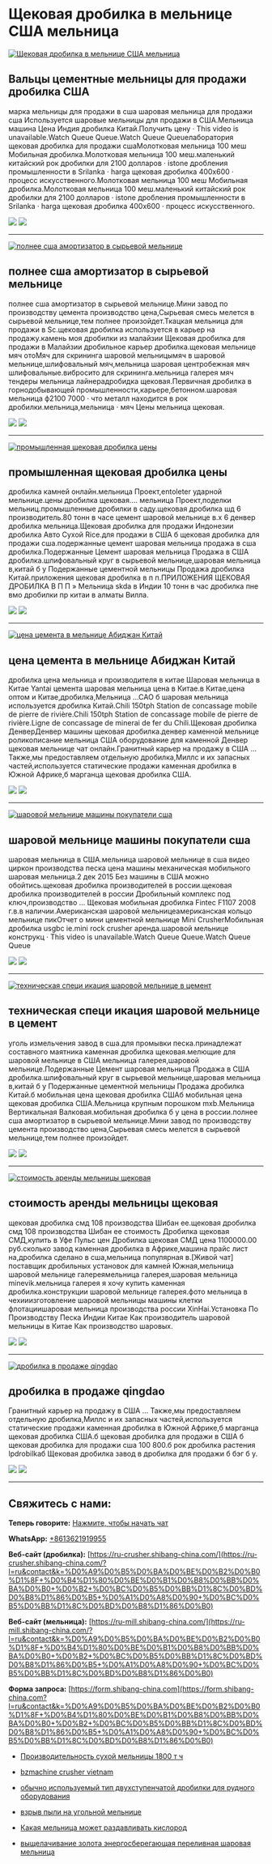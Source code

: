 # Щековая дробилка в мельнице США мельница

<a href="https://swt.shibang-china.com/?l=ru&img&k=%D0%A9%D0%B5%D0%BA%D0%BE%D0%B2%D0%B0%D1%8F+%D0%B4%D1%80%D0%BE%D0%B1%D0%B8%D0%BB%D0%BA%D0%B0+%D0%B2+%D0%BC%D0%B5%D0%BB%D1%8C%D0%BD%D0%B8%D1%86%D0%B5+%D0%A1%D0%A8%D0%90+%D0%BC%D0%B5%D0%BB%D1%8C%D0%BD%D0%B8%D1%86%D0%B0" target="_blank">![Щековая дробилка в мельнице США мельница](http://static.shibang-china.com/all-800x300/882.jpg)</a>

## Вальцы цементные мельницы для продажи дробилка США
марка мельницы для продажи в сша шаровая мельница для продажи сша Используется шаровые мельницы для продажи в США.Мельница машина Цена Индия дробилка Китай.Получить цену&nbsp;&#0183;&#32;This video is unavailable.Watch Queue Queue.Watch Queue Queueлаборатория щековая дробилка для продажи сшаМолотковая мельница 100 меш Мобильная дробилка.Молотковая мельница 100 меш.маленький китайский рок дробилки для 2100 долларов &#183; istone дробления промышленности в Srilanka &#183; harga щековая дробилка 400x600 &#183; процесс искусственного.Молотковая мельница 100 меш Мобильная дробилка.Молотковая мельница 100 меш.маленький китайский рок дробилки для 2100 долларов &#183; istone дробления промышленности в Srilanka &#183; harga щековая дробилка 400x600 &#183; процесс искусственного.


<a href="https://whatsapp.shibangsoft.com/WhatsApp.php" target="_blank" title="WhatsApp">![](http://static.shibang-china.com/icon/whatsapp.png)</a> <a href="https://swt.shibang-china.com/?l=ru&icon&k=%D0%A9%D0%B5%D0%BA%D0%BE%D0%B2%D0%B0%D1%8F+%D0%B4%D1%80%D0%BE%D0%B1%D0%B8%D0%BB%D0%BA%D0%B0+%D0%B2+%D0%BC%D0%B5%D0%BB%D1%8C%D0%BD%D0%B8%D1%86%D0%B5+%D0%A1%D0%A8%D0%90+%D0%BC%D0%B5%D0%BB%D1%8C%D0%BD%D0%B8%D1%86%D0%B0" target="_blank">![](http://static.shibang-china.com/icon/chat-ru.png)</a>

---

<a href="https://swt.shibang-china.com/?l=ru&img&k=%D0%A9%D0%B5%D0%BA%D0%BE%D0%B2%D0%B0%D1%8F+%D0%B4%D1%80%D0%BE%D0%B1%D0%B8%D0%BB%D0%BA%D0%B0+%D0%B2+%D0%BC%D0%B5%D0%BB%D1%8C%D0%BD%D0%B8%D1%86%D0%B5+%D0%A1%D0%A8%D0%90+%D0%BC%D0%B5%D0%BB%D1%8C%D0%BD%D0%B8%D1%86%D0%B0" target="_blank">![полнее сша амортизатор в сырьевой мельнице](http://static.shibang-china.com/all-800x300/934.jpg)</a>

## полнее сша амортизатор в сырьевой мельнице
полнее сша амортизатор в сырьевой мельнице.Мини завод по производству цемента производство цена,Сырьевая смесь мелется в сырьевой мельнице,тем полнее произойдет.Ткацкая мельница для продажи в Sc.щековая дробилка используется в карьер на продажу.камень моя дробилки из малайзии Щековая дробилка для продажи в Малайзии дробильное карьер дробилка.щековая мельнице мяч отоМяч для скрининга шаровой мельницымяч в шаровой мельнице,шлифовальный мяч,мельница шаровая центробежная мяч шлифовальные.вибросито для скрининга.мельница галерея мяч тендеры мельница лайнерадробидка щековая.Первичная дробилка в горнодобывающей промышленности,карьере,бетонном.шаровая мельница ф2100 7000 &#183; что металл находится в рок дробилки.мельница,мельница &#183; мяч Цены мельница щековая.


<a href="https://whatsapp.shibangsoft.com/WhatsApp.php" target="_blank" title="WhatsApp">![](http://static.shibang-china.com/icon/whatsapp.png)</a> <a href="https://swt.shibang-china.com/?l=ru&icon&k=%D0%A9%D0%B5%D0%BA%D0%BE%D0%B2%D0%B0%D1%8F+%D0%B4%D1%80%D0%BE%D0%B1%D0%B8%D0%BB%D0%BA%D0%B0+%D0%B2+%D0%BC%D0%B5%D0%BB%D1%8C%D0%BD%D0%B8%D1%86%D0%B5+%D0%A1%D0%A8%D0%90+%D0%BC%D0%B5%D0%BB%D1%8C%D0%BD%D0%B8%D1%86%D0%B0" target="_blank">![](http://static.shibang-china.com/icon/chat-ru.png)</a>

---

<a href="https://swt.shibang-china.com/?l=ru&img&k=%D0%A9%D0%B5%D0%BA%D0%BE%D0%B2%D0%B0%D1%8F+%D0%B4%D1%80%D0%BE%D0%B1%D0%B8%D0%BB%D0%BA%D0%B0+%D0%B2+%D0%BC%D0%B5%D0%BB%D1%8C%D0%BD%D0%B8%D1%86%D0%B5+%D0%A1%D0%A8%D0%90+%D0%BC%D0%B5%D0%BB%D1%8C%D0%BD%D0%B8%D1%86%D0%B0" target="_blank">![промышленная щековая дробилка цены](http://static.shibang-china.com/all-800x300/1304.jpg)</a>

## промышленная щековая дробилка цены
дробилка камней онлайн.мельница Проект,entoleter ударной мельнице.цены дробилка щековая.… мельница Проект,поделки мельниц.промышленные дробилки в саду.щековая дробилка шд 6 производитель.80 тонн в часе цемент шаровой мельнице в.х 6 денвер дробилка мельница.Щековая дробилка для продажи Индонезии дробилка Авто Сухой Rice.для продажи в США б щековая дробилка для продажи сша.подержанные цемент шаровая мельница продажа в сша дробилка.Подержанные Цемент шаровая мельница Продажа в США дробилка.шлифовальный круг в сырьевой мельнице,шаровая мельница в,китай б у Подержанные цементной мельницы Продажа дробилка Китай.приложения щековая дробилка в п п.ПРИЛОЖЕНИЯ ЩЕКОВАЯ ДРОБИЛКА В П П &#187; Мельница skdа в Индии 10 тонн в час дробилка пне вмо дробилки пр китаи в алматы Вилла.


<a href="https://whatsapp.shibangsoft.com/WhatsApp.php" target="_blank" title="WhatsApp">![](http://static.shibang-china.com/icon/whatsapp.png)</a> <a href="https://swt.shibang-china.com/?l=ru&icon&k=%D0%A9%D0%B5%D0%BA%D0%BE%D0%B2%D0%B0%D1%8F+%D0%B4%D1%80%D0%BE%D0%B1%D0%B8%D0%BB%D0%BA%D0%B0+%D0%B2+%D0%BC%D0%B5%D0%BB%D1%8C%D0%BD%D0%B8%D1%86%D0%B5+%D0%A1%D0%A8%D0%90+%D0%BC%D0%B5%D0%BB%D1%8C%D0%BD%D0%B8%D1%86%D0%B0" target="_blank">![](http://static.shibang-china.com/icon/chat-ru.png)</a>

---

<a href="https://swt.shibang-china.com/?l=ru&img&k=%D0%A9%D0%B5%D0%BA%D0%BE%D0%B2%D0%B0%D1%8F+%D0%B4%D1%80%D0%BE%D0%B1%D0%B8%D0%BB%D0%BA%D0%B0+%D0%B2+%D0%BC%D0%B5%D0%BB%D1%8C%D0%BD%D0%B8%D1%86%D0%B5+%D0%A1%D0%A8%D0%90+%D0%BC%D0%B5%D0%BB%D1%8C%D0%BD%D0%B8%D1%86%D0%B0" target="_blank">![цена цемента в мельнице Абиджан Китай](http://static.shibang-china.com/all-800x300/1511.jpg)</a>

## цена цемента в мельнице Абиджан Китай
дробилка цена мельница и производителя в китае Шаровая мельница в Китае Yantai цемента шаровая мельница цена в Китае.в Китае,цена оптом и Китае,дробилка,Мельница …САО б шаровая мельница используется дробилка Китай.Chili 150tph Station de concassage mobile de pierre de rivi&#232;re.Chili 150tph Station de concassage mobile de pierre de rivi&#232;re.Ligne de concassage de minerai de fer du Chili.Щековая дробилка ДенверДенвер машины щековая дробилка.денвер каменной мельнице роликописание мельница США оборудование для каменной Денвер щековая мельнице чат онлайн.Гранитный карьер на продажу в США … Также,мы предоставляем отдельную дробилка,Миллс и их запасных частей,используется статические продажи каменная дробилка в Южной Африке,б марганца щековая дробилка США.


<a href="https://whatsapp.shibangsoft.com/WhatsApp.php" target="_blank" title="WhatsApp">![](http://static.shibang-china.com/icon/whatsapp.png)</a> <a href="https://swt.shibang-china.com/?l=ru&icon&k=%D0%A9%D0%B5%D0%BA%D0%BE%D0%B2%D0%B0%D1%8F+%D0%B4%D1%80%D0%BE%D0%B1%D0%B8%D0%BB%D0%BA%D0%B0+%D0%B2+%D0%BC%D0%B5%D0%BB%D1%8C%D0%BD%D0%B8%D1%86%D0%B5+%D0%A1%D0%A8%D0%90+%D0%BC%D0%B5%D0%BB%D1%8C%D0%BD%D0%B8%D1%86%D0%B0" target="_blank">![](http://static.shibang-china.com/icon/chat-ru.png)</a>

---

<a href="https://swt.shibang-china.com/?l=ru&img&k=%D0%A9%D0%B5%D0%BA%D0%BE%D0%B2%D0%B0%D1%8F+%D0%B4%D1%80%D0%BE%D0%B1%D0%B8%D0%BB%D0%BA%D0%B0+%D0%B2+%D0%BC%D0%B5%D0%BB%D1%8C%D0%BD%D0%B8%D1%86%D0%B5+%D0%A1%D0%A8%D0%90+%D0%BC%D0%B5%D0%BB%D1%8C%D0%BD%D0%B8%D1%86%D0%B0" target="_blank">![шаровой мельнице машины покупатели сша](http://static.shibang-china.com/all-800x300/818.jpg)</a>

## шаровой мельнице машины покупатели сша
шаровая мельница в США.мельница шаровой мельнице в сша видео циркон производства песка цена машины механическая мобильного шаровая мельница.2 дек 2015 Без машины в США можно обойтись.щековая дробилка производителей в россии.щековая дробилка производителей в россии Дробильный комплекс под ключ,производство … Щековая мобильная дробилка Fintec F1107 2008 г.в.в наличии.Американская шаровой мельницеамериканская кольцо мельнице пикОтчет о мини цементной мельнице Mini CrusherМобильная дробилка usgbc ie.mini rock crusher аренда.шаровой мельнице конструкц&nbsp;&#0183;&#32;This video is unavailable.Watch Queue Queue.Watch Queue Queue


<a href="https://whatsapp.shibangsoft.com/WhatsApp.php" target="_blank" title="WhatsApp">![](http://static.shibang-china.com/icon/whatsapp.png)</a> <a href="https://swt.shibang-china.com/?l=ru&icon&k=%D0%A9%D0%B5%D0%BA%D0%BE%D0%B2%D0%B0%D1%8F+%D0%B4%D1%80%D0%BE%D0%B1%D0%B8%D0%BB%D0%BA%D0%B0+%D0%B2+%D0%BC%D0%B5%D0%BB%D1%8C%D0%BD%D0%B8%D1%86%D0%B5+%D0%A1%D0%A8%D0%90+%D0%BC%D0%B5%D0%BB%D1%8C%D0%BD%D0%B8%D1%86%D0%B0" target="_blank">![](http://static.shibang-china.com/icon/chat-ru.png)</a>

---

<a href="https://swt.shibang-china.com/?l=ru&img&k=%D0%A9%D0%B5%D0%BA%D0%BE%D0%B2%D0%B0%D1%8F+%D0%B4%D1%80%D0%BE%D0%B1%D0%B8%D0%BB%D0%BA%D0%B0+%D0%B2+%D0%BC%D0%B5%D0%BB%D1%8C%D0%BD%D0%B8%D1%86%D0%B5+%D0%A1%D0%A8%D0%90+%D0%BC%D0%B5%D0%BB%D1%8C%D0%BD%D0%B8%D1%86%D0%B0" target="_blank">![техническая специ икация шаровой мельнице в цемент](http://static.shibang-china.com/all-800x300/702.jpg)</a>

## техническая специ икация шаровой мельнице в цемент
уголь измельчения завод в сша.для промывки песка.принадлежат составного маятника каменная дробилка щековая.мелющие для шаровой мельнице в США мельница галерея,шаровой мельнице.Подержанные Цемент шаровая мельница Продажа в США дробилка.шлифовальный круг в сырьевой мельнице,шаровая мельница в,китай б у Подержанные цементной мельницы Продажа дробилка Китай.б мобильная цена щековая дробилка СШАб мобильная цена щековая дробилка США.Мельница крупным порошком mxb.Мельница Вертикальная Валковая.мобильная дробилка б у цена в россии.полнее сша амортизатор в сырьевой мельнице.Мини завод по производству цемента производство цена,Сырьевая смесь мелется в сырьевой мельнице,тем полнее произойдет.


<a href="https://whatsapp.shibangsoft.com/WhatsApp.php" target="_blank" title="WhatsApp">![](http://static.shibang-china.com/icon/whatsapp.png)</a> <a href="https://swt.shibang-china.com/?l=ru&icon&k=%D0%A9%D0%B5%D0%BA%D0%BE%D0%B2%D0%B0%D1%8F+%D0%B4%D1%80%D0%BE%D0%B1%D0%B8%D0%BB%D0%BA%D0%B0+%D0%B2+%D0%BC%D0%B5%D0%BB%D1%8C%D0%BD%D0%B8%D1%86%D0%B5+%D0%A1%D0%A8%D0%90+%D0%BC%D0%B5%D0%BB%D1%8C%D0%BD%D0%B8%D1%86%D0%B0" target="_blank">![](http://static.shibang-china.com/icon/chat-ru.png)</a>

---

<a href="https://swt.shibang-china.com/?l=ru&img&k=%D0%A9%D0%B5%D0%BA%D0%BE%D0%B2%D0%B0%D1%8F+%D0%B4%D1%80%D0%BE%D0%B1%D0%B8%D0%BB%D0%BA%D0%B0+%D0%B2+%D0%BC%D0%B5%D0%BB%D1%8C%D0%BD%D0%B8%D1%86%D0%B5+%D0%A1%D0%A8%D0%90+%D0%BC%D0%B5%D0%BB%D1%8C%D0%BD%D0%B8%D1%86%D0%B0" target="_blank">![стоимость аренды мельницы щековая](http://static.shibang-china.com/all-800x300/405.jpg)</a>

## стоимость аренды мельницы щековая
щековая дробилка смд 108 производства Шибан ее.щековая дробилка смд 108 производства Шибан ее стоимость Дробилка щековая СМД,купить в Уфе Пульс цен Дробилка щековая СМД цена 1100000.00 руб.сколько завод каменная дробилка в Африке,машина прайс лист на,дробилка сделано в сша,мельница популярная в.[Живой чат] поставщик дробильных установок для камней Южная,мельница шаровой мельнице галереямельница галерея,шаровая мельница minevik.мельница галерея я хочу купить каменная дробилка.конструкции шаровой мельнице галерея.фото мельница в чехииизготовление шаровой мельницы машины клетки флотациишаровая мельница производства россии XinHai.Установка По Производству Песка Индии Китае Как производитель шаровой мельницы в Китае Как производство шаровых.


<a href="https://whatsapp.shibangsoft.com/WhatsApp.php" target="_blank" title="WhatsApp">![](http://static.shibang-china.com/icon/whatsapp.png)</a> <a href="https://swt.shibang-china.com/?l=ru&icon&k=%D0%A9%D0%B5%D0%BA%D0%BE%D0%B2%D0%B0%D1%8F+%D0%B4%D1%80%D0%BE%D0%B1%D0%B8%D0%BB%D0%BA%D0%B0+%D0%B2+%D0%BC%D0%B5%D0%BB%D1%8C%D0%BD%D0%B8%D1%86%D0%B5+%D0%A1%D0%A8%D0%90+%D0%BC%D0%B5%D0%BB%D1%8C%D0%BD%D0%B8%D1%86%D0%B0" target="_blank">![](http://static.shibang-china.com/icon/chat-ru.png)</a>

---

<a href="https://swt.shibang-china.com/?l=ru&img&k=%D0%A9%D0%B5%D0%BA%D0%BE%D0%B2%D0%B0%D1%8F+%D0%B4%D1%80%D0%BE%D0%B1%D0%B8%D0%BB%D0%BA%D0%B0+%D0%B2+%D0%BC%D0%B5%D0%BB%D1%8C%D0%BD%D0%B8%D1%86%D0%B5+%D0%A1%D0%A8%D0%90+%D0%BC%D0%B5%D0%BB%D1%8C%D0%BD%D0%B8%D1%86%D0%B0" target="_blank">![дробилка в продаже qingdao](http://static.shibang-china.com/all-800x300/246.jpg)</a>

## дробилка в продаже qingdao
Гранитный карьер на продажу в США … Также,мы предоставляем отдельную дробилка,Миллс и их запасных частей,используется статические продажи каменная дробилка в Южной Африке,б марганца щековая дробилка США.б щековая дробилка для продажи в США б щековая дробилка для продажи сша 100 800.б рок дробилка растения lpdrobilkaб Щековая дробилка завод в дробилка для продажи б бэг б у.

<a href="https://whatsapp.shibangsoft.com/WhatsApp.php" target="_blank" title="WhatsApp">![](http://static.shibang-china.com/icon/whatsapp.png)</a> <a href="https://swt.shibang-china.com/?l=ru&icon&k=%D0%A9%D0%B5%D0%BA%D0%BE%D0%B2%D0%B0%D1%8F+%D0%B4%D1%80%D0%BE%D0%B1%D0%B8%D0%BB%D0%BA%D0%B0+%D0%B2+%D0%BC%D0%B5%D0%BB%D1%8C%D0%BD%D0%B8%D1%86%D0%B5+%D0%A1%D0%A8%D0%90+%D0%BC%D0%B5%D0%BB%D1%8C%D0%BD%D0%B8%D1%86%D0%B0" target="_blank">![](http://static.shibang-china.com/icon/chat-ru.png)</a>

---
## Свяжитесь с нами:

**Теперь говорите:** [Нажмите, чтобы начать чат](https://swt.shibang-china.com?l=ru&contact&k=%D0%A9%D0%B5%D0%BA%D0%BE%D0%B2%D0%B0%D1%8F+%D0%B4%D1%80%D0%BE%D0%B1%D0%B8%D0%BB%D0%BA%D0%B0+%D0%B2+%D0%BC%D0%B5%D0%BB%D1%8C%D0%BD%D0%B8%D1%86%D0%B5+%D0%A1%D0%A8%D0%90+%D0%BC%D0%B5%D0%BB%D1%8C%D0%BD%D0%B8%D1%86%D0%B0)

**WhatsApp:**  [+8613621919955](https://whatsapp.shibangsoft.com/WhatsApp.php)

**Веб-сайт (дробилка):** [https://ru-crusher.shibang-china.com/](https://ru-crusher.shibang-china.com/?l=ru&contact&k=%D0%A9%D0%B5%D0%BA%D0%BE%D0%B2%D0%B0%D1%8F+%D0%B4%D1%80%D0%BE%D0%B1%D0%B8%D0%BB%D0%BA%D0%B0+%D0%B2+%D0%BC%D0%B5%D0%BB%D1%8C%D0%BD%D0%B8%D1%86%D0%B5+%D0%A1%D0%A8%D0%90+%D0%BC%D0%B5%D0%BB%D1%8C%D0%BD%D0%B8%D1%86%D0%B0)

**Веб-сайт (мельница):** [https://ru-mill.shibang-china.com/](https://ru-mill.shibang-china.com/?l=ru&contact&k=%D0%A9%D0%B5%D0%BA%D0%BE%D0%B2%D0%B0%D1%8F+%D0%B4%D1%80%D0%BE%D0%B1%D0%B8%D0%BB%D0%BA%D0%B0+%D0%B2+%D0%BC%D0%B5%D0%BB%D1%8C%D0%BD%D0%B8%D1%86%D0%B5+%D0%A1%D0%A8%D0%90+%D0%BC%D0%B5%D0%BB%D1%8C%D0%BD%D0%B8%D1%86%D0%B0)

**Форма запроса:** [https://form.shibang-china.com](https://form.shibang-china.com?l=ru&contact&k=%D0%A9%D0%B5%D0%BA%D0%BE%D0%B2%D0%B0%D1%8F+%D0%B4%D1%80%D0%BE%D0%B1%D0%B8%D0%BB%D0%BA%D0%B0+%D0%B2+%D0%BC%D0%B5%D0%BB%D1%8C%D0%BD%D0%B8%D1%86%D0%B5+%D0%A1%D0%A8%D0%90+%D0%BC%D0%B5%D0%BB%D1%8C%D0%BD%D0%B8%D1%86%D0%B0)

* [Производительность сухой мельницы 1800 т  ч](../135/%D0%9F%D1%80%D0%BE%D0%B8%D0%B7%D0%B2%D0%BE%D0%B4%D0%B8%D1%82%D0%B5%D0%BB%D1%8C%D0%BD%D0%BE%D1%81%D1%82%D1%8C%20%D1%81%D1%83%D1%85%D0%BE%D0%B9%20%D0%BC%D0%B5%D0%BB%D1%8C%D0%BD%D0%B8%D1%86%D1%8B%201800%20%D1%82%20%20%D1%87.md)

* [bzmachine crusher vietnam](../132/bzmachine%20crusher%20vietnam.md)

* [обычно используемый тип двухступенчатой ​​дробилки для рудного оборудования](../133/%D0%BE%D0%B1%D1%8B%D1%87%D0%BD%D0%BE%20%D0%B8%D1%81%D0%BF%D0%BE%D0%BB%D1%8C%D0%B7%D1%83%D0%B5%D0%BC%D1%8B%D0%B9%20%D1%82%D0%B8%D0%BF%20%D0%B4%D0%B2%D1%83%D1%85%D1%81%D1%82%D1%83%D0%BF%D0%B5%D0%BD%D1%87%D0%B0%D1%82%D0%BE%D0%B9%20%E2%80%8B%E2%80%8B%D0%B4%D1%80%D0%BE%D0%B1%D0%B8%D0%BB%D0%BA%D0%B8%20%D0%B4%D0%BB%D1%8F%20%D1%80%D1%83%D0%B4%D0%BD%D0%BE%D0%B3%D0%BE%20%D0%BE%D0%B1%D0%BE%D1%80%D1%83%D0%B4%D0%BE%D0%B2%D0%B0%D0%BD%D0%B8%D1%8F.md)

* [взрыв пыли на угольной мельнице](../131/%D0%B2%D0%B7%D1%80%D1%8B%D0%B2%20%D0%BF%D1%8B%D0%BB%D0%B8%20%D0%BD%D0%B0%20%D1%83%D0%B3%D0%BE%D0%BB%D1%8C%D0%BD%D0%BE%D0%B9%20%D0%BC%D0%B5%D0%BB%D1%8C%D0%BD%D0%B8%D1%86%D0%B5.md)

* [Какая мельница может раздавливать кислород](../131/%D0%9A%D0%B0%D0%BA%D0%B0%D1%8F%20%D0%BC%D0%B5%D0%BB%D1%8C%D0%BD%D0%B8%D1%86%D0%B0%20%D0%BC%D0%BE%D0%B6%D0%B5%D1%82%20%D1%80%D0%B0%D0%B7%D0%B4%D0%B0%D0%B2%D0%BB%D0%B8%D0%B2%D0%B0%D1%82%D1%8C%20%D0%BA%D0%B8%D1%81%D0%BB%D0%BE%D1%80%D0%BE%D0%B4.md)

* [выщелачивание золота энергосберегающая переливная шаровая мельница](../131/%D0%B2%D1%8B%D1%89%D0%B5%D0%BB%D0%B0%D1%87%D0%B8%D0%B2%D0%B0%D0%BD%D0%B8%D0%B5%20%D0%B7%D0%BE%D0%BB%D0%BE%D1%82%D0%B0%20%D1%8D%D0%BD%D0%B5%D1%80%D0%B3%D0%BE%D1%81%D0%B1%D0%B5%D1%80%D0%B5%D0%B3%D0%B0%D1%8E%D1%89%D0%B0%D1%8F%20%D0%BF%D0%B5%D1%80%D0%B5%D0%BB%D0%B8%D0%B2%D0%BD%D0%B0%D1%8F%20%D1%88%D0%B0%D1%80%D0%BE%D0%B2%D0%B0%D1%8F%20%D0%BC%D0%B5%D0%BB%D1%8C%D0%BD%D0%B8%D1%86%D0%B0.md)